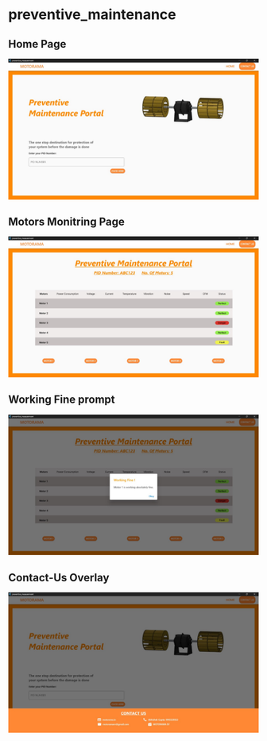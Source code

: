 # preventive_maintenance

## Home Page
<img src="assets/images/1.jpg" alt="Home Page" width="800" />

## Motors Monitring Page
<img src="assets/images/2.jpg" alt="Motors Monitring Page" width="800" />

## Working Fine prompt
<img src="assets/images/3.jpg" alt="Working Fine prompt" width="800" />

## Contact-Us Overlay
<img src="assets/images/4.jpg" alt="Contact Us Overlay" width="800" />


